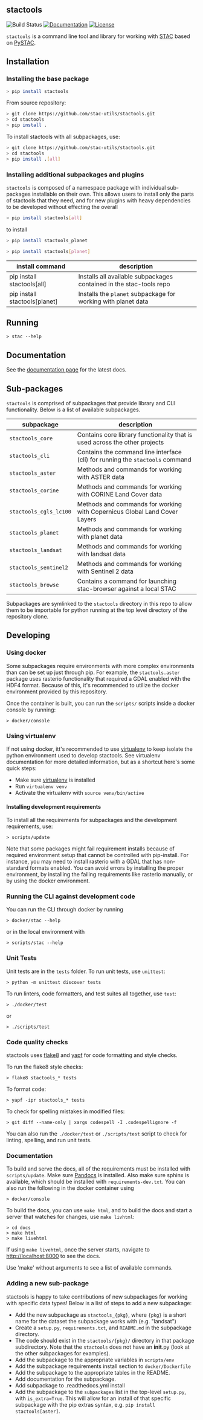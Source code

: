 ## stactools
![Build Status](https://github.com/stac-utils/stactools/workflows/CI/badge.svg)
[![Documentation](https://readthedocs.org/projects/stactools/badge/?version=latest)](https://stactools.readthedocs.io/en/latest/)
[![License](https://img.shields.io/badge/License-Apache%202.0-blue.svg)](https://opensource.org/licenses/Apache-2.0)

`stactools` is a command line tool and library for working with [STAC](https://stacspec.org) based on [PySTAC](https://github.com/stac-utils/pystac).

## Installation

### Installing the base package


```bash
> pip install stactools
```

From source repository:

```bash
> git clone https://github.com/stac-utils/stactools.git
> cd stactools
> pip install .
```

To install stactools with all subpackages, use:

```bash
> git clone https://github.com/stac-utils/stactools.git
> cd stactools
> pip install .[all]
```

### Installing additional subpackages and plugins

`stactools` is composed of a namespace package with individual sub-packages installable on their own. This allows users to install only the parts of stactools that they need, and for new plugins with heavy dependencies to be developed without effecting the overall

```bash
> pip install stactools[all]
```

to install

```bash
> pip install stactools_planet
```

```bash
> pip install stactools[planet]
```


| install command                    | description                                                         |
| ---------------------------------- | ------------------------------------------------------------------- |
| pip install stactools[all]         | Installs all available subpackages contained in the stac-tools repo |
| pip install stactools[planet]      | Installs the `planet` subpackage for working with planet data       |


## Running

```
> stac --help
```

## Documentation

See the [documentation page](https://stactools.readthedocs.io/en/latest/) for the latest docs.

## Sub-packages

`stactools` is comprised of subpackages that provide library and CLI functionality. Below is a list of available subpackages.

| subpackage                    | description                                                                     |
| ------------------------------| ------------------------------------------------------------------------------- |
| `stactools_core`              | Contains core library functionality that is used across the other projects      |
| `stactools_cli`               | Contains the command line interface (cli) for running the `stactools` command   |
| `stactools_aster`             | Methods and commands for working with ASTER data                 |
| `stactools_corine`            | Methods and commands for working with CORINE Land Cover data                 |
| `stactools_cgls_lc100`        | Methods and commands for working with Copernicus Global Land Cover Layers                 |
| `stactools_planet`            | Methods and commands for working with planet data                |
| `stactools_landsat`           | Methods and commands for working with landsat data        |
| `stactools_sentinel2`           | Methods and commands for working with Sentinel 2 data        |
| `stactools_browse`            | Contains a command for launching stac-browser against a local STAC |

Subpackages are symlinked to the `stactools` directory in this repo to allow them to be importable for python running at the top level directory of the repository clone.

## Developing

### Using docker

Some subpackages require environments with more complex environments than can be set up just through pip. For example, the `stactools.aster` package uses rasterio functionality that required a GDAL enabled with the HDF4 format. Because of this, it's recommended to utilize the docker environment provided by this repository.

Once the container is built, you can run the `scripts/` scripts inside a docker console by running:

```
> docker/console
```

### Using virtualenv

If not using docker, itt's recommended to use [virtualenv](https://virtualenv.pypa.io/en/latest/index.html) to keep isolate the python environment used to develop stactools. See virtualenv documentation for more detailed information, but as a shortcut here's some quick steps:

- Make sure [virtualenv](https://virtualenv.pypa.io/en/latest/installation.html) is installed
- Run `virtualenv venv`
- Activate the virtualenv with `source venv/bin/active`

#### Installing development requirements

To install all the requirements for subpackages and the development requirements, use:

```
> scripts/update
```

Note that some packages might fail requirement installs because of required environment setup that cannot be controlled with pip-install. For instance, you may need to install rasterio with a GDAL that has non-standard formats enabled. You can avoid errors by installing the proper environment, by installing the failing requirements like rasterio manually, or by using the docker environment.

### Running the CLI against development code

You can run the CLI through docker by running

```
> docker/stac --help
```

or in the local environment with

```
> scripts/stac --help
```

### Unit Tests

Unit tests are in the `tests` folder. To run unit tests, use `unittest`:

```
> python -m unittest discover tests
```

To run linters, code formatters, and test suites all together, use `test`:

```
> ./docker/test
```

or

```
> ./scripts/test
```

### Code quality checks

stactools uses [flake8](http://flake8.pycqa.org/en/latest/) and [yapf](https://github.com/google/yapf) for code formatting and style checks.

To run the flake8 style checks:

```
> flake8 stactools_* tests
```

To format code:

```
> yapf -ipr stactools_* tests
```

To check for spelling mistakes in modified files:

```
> git diff --name-only | xargs codespell -I .codespellignore -f
```

You can also run the `./docker/test` or `./scripts/test` script to check for linting, spelling, and run unit tests.

### Documentation

To build and serve the docs, all of the requirements must be installed with `scripts/update`. Make sure [Pandocs](https://pandoc.org/installing.html) is installed. Also make sure sphinx is available, which should be installed with `requirements-dev.txt`. You can also run the following in the docker container using

```
> docker/console
```

To build the docs, you can use `make html`, and to build the docs and start a server that watches for changes, use `make livhtml`:

```
> cd docs
> make html
> make livehtml
```

If using `make livehtml`, once the server starts, navigate to [http://localhost:8000](http://localhost:8000/) to see the docs.

Use 'make' without arguments to see a list of available commands.

### Adding a new sub-package

stactools is happy to take contributions of new subpackages for working with specific data types! Below is a list of steps to add a new subpackage:

- Add the new subpackage as `stactools_{pkg}`, where `{pkg}` is a short name for the dataset the subpackage works with (e.g. "landsat")
- Create a `setup.py`, `requirements.txt`, and `README.md` in the subpackage directory.
- The code should exist in the `stactools/{pkg}/` directory in that package subdirectory. Note that the `stactools` does not have an __init__.py (look at the other subpackages for examples).
- Add the subpackage to the appropriate variables in `scripts/env`
- Add the subpackage requirements install section to
`docker/Dockerfile`
- Add the subpackage to the appropriate tables in the README.
- Add documentation for the subpackage.
- Add subpackage to .readthedocs.yml install
- Add the subpackage to the `subpackages` list in the top-level `setup.py`, with `is_extra=True`. This will allow for an install of that specific subpackage with the pip extras syntax, e.g. `pip install stactools[aster]`.
